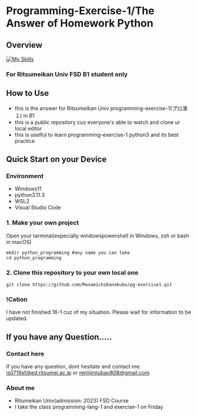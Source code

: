 # Programming-Exercise-1/The Answer of Homework Python
## Overview
[![My Skills](https://skillicons.dev/icons?i=python,fastapi,django,flask,github,git,vscode)](https://skillicons.dev)
### For Ritsumeikan Univ FSD B1 student only

## How to Use 
- this is the answer for Ritsumeikan Univ programming-exercise-1(プロ演１) in B1
- this is a public repository cuz everyone's able to watch and clone ur local editor
- this is uselful to learn programming-exercise-1 python3 and its best practice

## Quick Start on your Device

### Environment
- Windows11
- python3.11.3
- WSL2
- Visual Studio Code

### 1. Make your own project
Open your tarminal(especially windowspowershell in Windows, zsh or bash in macOS)

```
mkdir python_programming #any name you can take
cd python_programming
```

### 2. Clone this repository to your own local one
```
git clone https://github.com/MasamichiKanakubo/pg-exercise1.git
```

### !Cation
I have not finished 16-1 cuz of my situation. Please wait for information to be updated.

## If you have any Question.....

### Contact here
If you have any question, dont hesitate and contact me: is0719sf@ed.ritsumei.ac.jp or renlijinjiubao808@gmail.com

### About me
- Ritumeikan Univ(admission: 2023) FSD Course
- I take the class programming-lang-1 and exercise-1 on Friday

